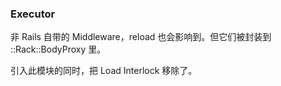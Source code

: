 ### Executor

非 Rails 自带的 Middleware，reload 也会影响到。但它们被封装到 ::Rack::BodyProxy 里。

引入此模块的同时，把 Load Interlock 移除了。

